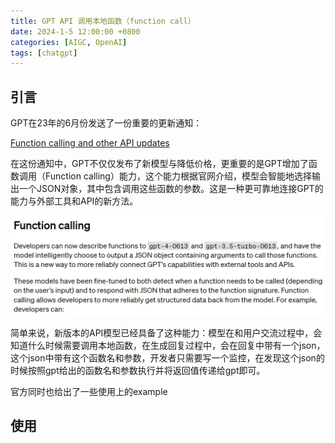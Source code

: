 ```yaml
---
title: GPT API 调用本地函数（function call）
date: 2024-1-5 12:00:00 +0800
categories: [AIGC, OpenAI]
tags: [chatgpt]
---
```


## 引言

GPT在23年的6月份发送了一份重要的更新通知：

<a href="https://openai.com/blog/function-calling-and-other-api-updates" target="_blank">Function calling and other API updates</a>

在这份通知中，GPT不仅仅发布了新模型与降低价格，更重要的是GPT增加了函数调用（Function calling）能力，这个能力根据官网介绍，模型会智能地选择输出一个JSON对象，其中包含调用这些函数的参数。这是一种更可靠地连接GPT的能力与外部工具和API的新方法。

![主题](/assets/image/2024/1/20240105144639.png)

简单来说，新版本的API模型已经具备了这种能力：模型在和用户交流过程中，会知道什么时候需要调用本地函数，在生成回复过程中，会在回复中带有一个json，这个json中带有这个函数名和参数，开发者只需要写一个监控，在发现这个json的时候按照gpt给出的函数名和参数执行并将返回值传递给gpt即可。

官方同时也给出了一些使用上的example

## 使用

